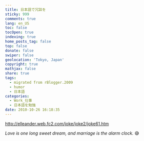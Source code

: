```yaml
---
title: 日本語で冗談を
sticky: 999
comments: true
lang: en_US
toc: false
tocOpen: true
indexing: true
home_posts_tag: false
top: false
donate: false
swiper: false
geolocation: 'Tokyo, Japan'
copyright: true
mathjax: false
share: true
tags:
  - migrated from rBlogger.2009
  - humor
  - 日本語
categories:
  - Work_仕事
  - 日本語を勉強
date: 2010-10-26 16:18:35
---
```


 http://elleander.web.fc2.com/joke/joke2/joke61.htm
 
 
 _Love is one long sweet dream, and marriage is the alarm clock._ 😅
